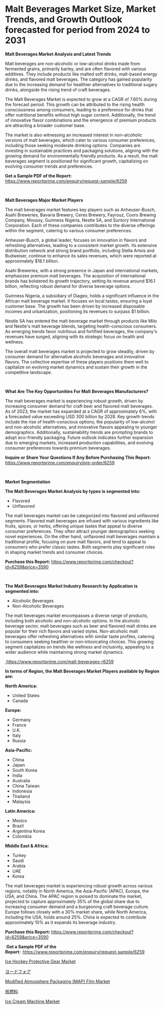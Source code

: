<p><h1>Malt Beverages Market Size, Market Trends, and Growth Outlook forecasted for period from 2024 to 2031</h1></p><p><strong>Malt Beverages Market Analysis and Latest Trends</strong></p>
<p><p>Malt beverages are non-alcoholic or low-alcohol drinks made from fermented grains, primarily barley, and are often flavored with various additives. They include products like malted soft drinks, malt-based energy drinks, and flavored malt beverages. The category has gained popularity due to the increasing demand for healthier alternatives to traditional sugary drinks, alongside the rising trend of craft beverages.</p><p>The Malt Beverages Market is expected to grow at a CAGR of 7.60% during the forecast period. This growth can be attributed to the rising health consciousness among consumers, leading to a preference for drinks that offer nutritional benefits without high sugar content. Additionally, the trend of innovative flavor combinations and the emergence of premium products are attracting a broader customer base. </p><p>The market is also witnessing an increased interest in non-alcoholic versions of malt beverages, which cater to various consumer preferences, including those seeking moderate drinking options. Companies are investing in sustainable practices and packaging solutions, aligning with the growing demand for environmentally friendly products. As a result, the malt beverages segment is positioned for significant growth, capitalizing on evolving consumer trends and preferences.</p></p>
<p><strong>Get a Sample PDF of the Report:&nbsp;</strong> <a href="https://www.reportprime.com/enquiry/request-sample/6259">https://www.reportprime.com/enquiry/request-sample/6259</a></p>
<p>&nbsp;</p>
<p><strong>Malt Beverages Major Market Players</strong></p>
<p><p>The malt beverages market features key players such as Anheuser-Busch, Asahi Breweries, Bavaria Brewery, Ceres Brewery, Fayrouz, Coors Brewing Company, Moussy, Guinness Nigeria, Nestle SA, and Suntory International Corporation. Each of these companies contributes to the diverse offerings within the segment, catering to various consumer preferences.</p><p>Anheuser-Busch, a global leader, focuses on innovation in flavors and refreshing alternatives, leading to a consistent market growth. Its extensive distribution network and strong brand portfolio, including Stella Artois and Budweiser, continue to enhance its sales revenues, which were reported at approximately $18.1 billion.</p><p>Asahi Breweries, with a strong presence in Japan and international markets, emphasizes premium malt beverages. The acquisition of international brands has bolstered its growth trajectory, setting its revenue around $16.1 billion, reflecting robust demand for diverse beverage options.</p><p>Guinness Nigeria, a subsidiary of Diageo, holds a significant influence in the African malt beverage market. It focuses on local tastes, ensuring a loyal customer base. The growth has been driven by increased disposable incomes and urbanization, positioning its revenues to surpass $1 billion.</p><p>Nestle SA has entered the malt beverage market through products like Milo and Nestle's malt beverage blends, targeting health-conscious consumers. As emerging trends favor nutritious and fortified beverages, the company's revenues have surged, aligning with its strategic focus on health and wellness.</p><p>The overall malt beverages market is projected to grow steadily, driven by consumer demand for alternative alcoholic beverages and innovative flavors. The collective expertise of these players positions them well to capitalize on evolving market dynamics and sustain their growth in the competitive landscape.</p></p>
<p>&nbsp;</p>
<p><strong>What Are The Key Opportunities For Malt Beverages Manufacturers?</strong></p>
<p><p>The malt beverages market is experiencing robust growth, driven by increasing consumer demand for craft beer and flavored malt beverages. As of 2023, the market has expanded at a CAGR of approximately 6%, with a forecasted value exceeding USD 300 billion by 2028. Key growth trends include the rise of health-conscious options, the popularity of low-alcohol and non-alcoholic alternatives, and innovative flavors appealing to younger demographics. Additionally, sustainability trends are prompting brands to adopt eco-friendly packaging. Future outlook indicates further expansion due to emerging markets, increased production capabilities, and evolving consumer preferences towards premium beverages.</p></p>
<p><strong>Inquire or Share Your Questions If Any Before Purchasing This Report:</strong> <a href="https://www.reportprime.com/enquiry/pre-order/6259">https://www.reportprime.com/enquiry/pre-order/6259</a></p>
<p>&nbsp;</p>
<p><strong>Market Segmentation</strong></p>
<p><strong>The Malt Beverages Market Analysis by types is segmented into:</strong></p>
<p><ul><li>Flavored</li><li>Unflavored</li></ul></p>
<p><p>The malt beverages market can be categorized into flavored and unflavored segments. Flavored malt beverages are infused with various ingredients like fruits, spices, or herbs, offering unique tastes that appeal to diverse consumer preferences. They often attract younger demographics seeking novel experiences. On the other hand, unflavored malt beverages maintain a traditional profile, focusing on pure malt flavors, and tend to appeal to consumers who prefer classic tastes. Both segments play significant roles in shaping market trends and consumer choices.</p></p>
<p><strong>Purchase this Report:&nbsp;</strong><a href="https://www.reportprime.com/checkout?id=6259&price=3590">https://www.reportprime.com/checkout?id=6259&price=3590</a></p>
<p>&nbsp;</p>
<p><strong>The Malt Beverages Market Industry Research by Application is segmented into:</strong></p>
<p><ul><li>Alcoholic Beverages</li><li>Non-Alcoholic Beverages</li></ul></p>
<p><p>The malt beverages market encompasses a diverse range of products, including both alcoholic and non-alcoholic options. In the alcoholic beverage sector, malt beverages such as beer and flavored malt drinks are popular for their rich flavors and varied styles. Non-alcoholic malt beverages offer refreshing alternatives with similar taste profiles, catering to consumers seeking healthier or non-intoxicating choices. This growing segment capitalizes on trends like wellness and inclusivity, appealing to a wider audience while maintaining strong market dynamics.</p></p>
<p><a href="https://www.reportprime.com/malt-beverages-r6259">&nbsp;https://www.reportprime.com/malt-beverages-r6259</a></p>
<p><strong>In terms of Region, the Malt Beverages Market Players available by Region are:</strong></p>
<p>
    <p> <strong> North America: </strong>
        <ul>
            <li>United States</li>
            <li>Canada</li>
        </ul>
        </p> 
    <p> <strong> Europe: </strong>
        <ul>
            <li>Germany</li>
            <li>France</li>
            <li>U.K.</li>
            <li>Italy</li>
            <li>Russia</li>
        </ul>
        </p> 
    <p> <strong> Asia-Pacific: </strong>
        <ul>
            <li>China</li>
            <li>Japan</li>
            <li>South Korea</li>
            <li>India</li>
            <li>Australia</li>
            <li>China Taiwan</li>
            <li>Indonesia</li>
            <li>Thailand</li>
            <li>Malaysia</li>
        </ul>
        </p> 
    <p> <strong> Latin America: </strong>
        <ul>
            <li>Mexico</li>
            <li>Brazil</li>
            <li>Argentina Korea</li>
            <li>Colombia</li>
        </ul>
        </p> 
    <p> <strong> Middle East & Africa: </strong>
        <ul>
            <li>Turkey</li>
            <li>Saudi</li>
            <li>Arabia</li>
            <li>UAE</li>
            <li>Korea</li>
        </ul>
    </p>
    </p>
<p><p>The malt beverages market is experiencing robust growth across various regions, notably in North America, the Asia-Pacific (APAC), Europe, the USA, and China. The APAC region is poised to dominate the market, projected to capture approximately 35% of the global share due to increasing consumer demand and a burgeoning craft beverage culture. Europe follows closely with a 30% market share, while North America, including the USA, holds around 25%. China is expected to contribute approximately 10% as it expands its beverage industry.</p></p>
<p><strong>Purchase this Report: </strong><a href="https://www.reportprime.com/checkout?id=6259&price=3590">https://www.reportprime.com/checkout?id=6259&price=3590</a></p>
<p>&nbsp;<strong>Get a Sample PDF of the Report:&nbsp;&nbsp;</strong><a href="https://www.reportprime.com/enquiry/request-sample/6259">https://www.reportprime.com/enquiry/request-sample/6259</a></p>
<p><strong></strong></p>
<p><p><a href="https://www.linkedin.com/pulse/ice-hockey-protective-gear-market-revolution-2024--pd0ue?trackingId=tMiCT2fATHOmZwcWtf%2ByDQ%3D%3D">Ice Hockey Protective Gear Market</a></p><p><a href="https://medium.com/@oswaldheman9gu/%E3%82%A2%E3%82%A4%E3%82%AA%E3%83%89%E3%83%95%E3%82%A9%E3%82%A2%E5%B8%82%E5%A0%B4%E3%81%AE%E6%96%B0%E8%88%88%E3%83%88%E3%83%AC%E3%83%B3%E3%83%89-2024%E5%B9%B4%E3%81%8B%E3%82%892031%E5%B9%B4%E3%81%BE%E3%81%A7%E3%81%AE%E4%B8%96%E7%95%8C%E3%81%AE%E5%B1%95%E6%9C%9B%E3%81%A8%E5%B0%86%E6%9D%A5%E3%81%AE%E5%B1%95%E6%9C%9B-d08aedc1a5d5">ヨードフォア</a></p><p><a href="https://issuu.com/reportprime-2/docs/modified-atmosphere-packaging-map-f_b15faaebeab898">Modified Atmosphere Packaging (MAP) Film Market</a></p><p><a href="https://medium.com/@oswaldheman9gu/%E3%82%B0%E3%83%AD%E3%83%BC%E3%83%90%E3%83%AB%E3%81%AA%E6%A0%B8%E7%87%83%E6%96%99%E5%B8%82%E5%A0%B4%E3%81%AE%E3%83%88%E3%83%AC%E3%83%B3%E3%83%89%E3%81%AB%E9%96%A2%E3%81%99%E3%82%8B%E6%88%A6%E7%95%A5%E7%9A%84%E3%82%A4%E3%83%B3%E3%82%B5%E3%82%A4%E3%83%88-2024%E5%B9%B4-2031%E5%B9%B4-152%E3%83%9A%E3%83%BC%E3%82%B8%E3%81%A7%E6%8E%B2%E8%BC%89-eeb26a59accf">核燃料</a></p><p><a href="https://www.linkedin.com/pulse/driving-market-forces-ice-cream-machine-trends-future-forecasts-haaqe?trackingId=Bmjr1p%2BSTdyeswDyJAGA1Q%3D%3D">Ice Cream Machine Market</a></p></p>
